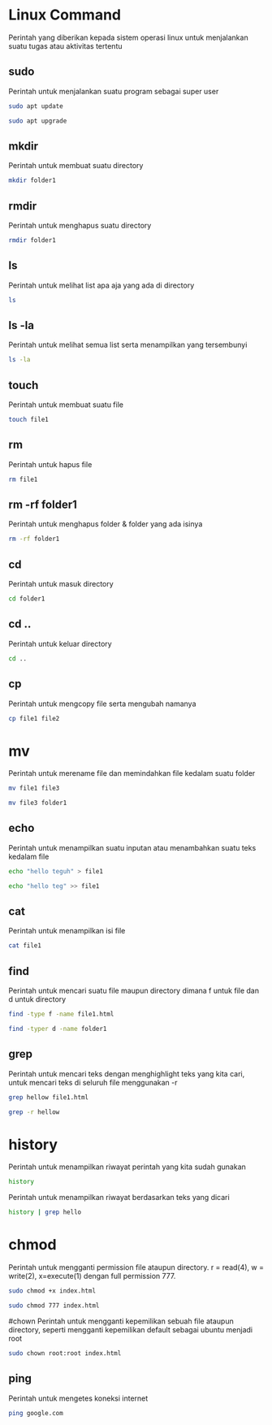 # Linux Command
Perintah yang diberikan kepada sistem operasi linux untuk menjalankan suatu tugas atau aktivitas tertentu

## sudo
Perintah untuk menjalankan suatu program sebagai super user
```bash
sudo apt update
```
```bash
sudo apt upgrade
```

## mkdir
Perintah untuk membuat suatu directory
```bash
mkdir folder1
```

## rmdir
Perintah untuk menghapus suatu directory
```bash
rmdir folder1
```

## ls
Perintah untuk melihat list apa aja yang ada di directory
```bash
ls
```

## ls -la
Perintah untuk melihat semua list serta menampilkan yang tersembunyi
```bash
ls -la
```

## touch
Perintah untuk membuat suatu file
```bash
touch file1
```

## rm
Perintah untuk hapus file
```bash
rm file1
```

## rm -rf folder1
Perintah untuk menghapus folder & folder yang ada isinya
```bash
rm -rf folder1
```

## cd
Perintah untuk masuk directory
```bash
cd folder1
```

## cd ..
Perintah untuk keluar directory
```bash
cd ..
```

## cp
Perintah untuk mengcopy file serta mengubah namanya
```bash
cp file1 file2
```

# mv
Perintah untuk merename file dan memindahkan file kedalam suatu folder
```bash
mv file1 file3
```
```bash
mv file3 folder1
```

## echo
Perintah untuk menampilkan suatu inputan atau menambahkan suatu teks kedalam file
```bash
echo "hello teguh" > file1
```
```bash
echo "hello teg" >> file1
```

## cat
Perintah untuk menampilkan isi file
```bash
cat file1
```
## find
Perintah untuk mencari suatu file maupun directory dimana f untuk file dan d untuk directory
```bash
find -type f -name file1.html
```
```bash
find -typer d -name folder1
```

## grep
Perintah untuk mencari teks dengan menghighlight teks yang kita cari, untuk mencari teks di seluruh file menggunakan -r
```bash
grep hellow file1.html
```
```bash
grep -r hellow
```

# history
Perintah untuk menampilkan riwayat perintah yang kita sudah gunakan
```bash
history
```
Perintah untuk menampilkan riwayat berdasarkan teks yang dicari
```bash
history | grep hello
```

# chmod
Perintah untuk mengganti permission file ataupun directory. r = read(4), w = write(2), x=execute(1) dengan full permission 777.
```bash
sudo chmod +x index.html
```
```bash
sudo chmod 777 index.html
```

#chown
Perintah untuk mengganti kepemilikan sebuah file ataupun directory, seperti mengganti kepemilikan default sebagai ubuntu menjadi root
```bash
sudo chown root:root index.html
```

## ping
Perintah untuk mengetes koneksi internet
```bash
ping google.com
```




















